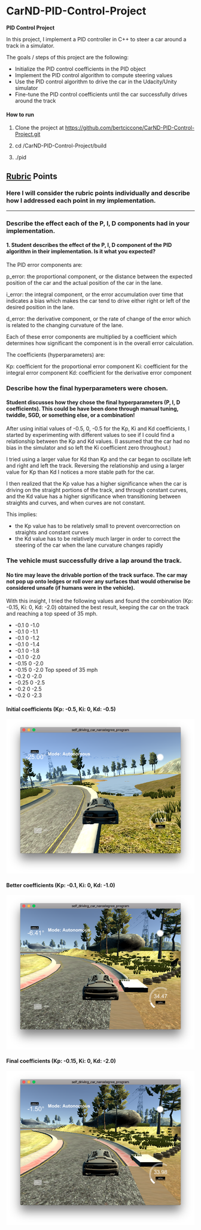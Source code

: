 # CarND-PID-Control-Project

**PID Control Project**

In this project, I implement a PID controller in C++ to steer a car around a track in a simulator.

The goals / steps of this project are the following:

* Initialize the PID control coefficients in the PID object
* Implement the PID control algorithm to compute steering values
* Use the PID control algorithm to drive the car in the Udacity/Unity simulator
* Fine-tune the PID control coefficients until the car successfully drives around the track

#### How to run

1. Clone the project at https://github.com/bertciccone/CarND-PID-Control-Project.git

2. cd <project directory>/CarND-PID-Control-Project/build

3. ./pid

## [Rubric](https://review.udacity.com/#!/rubrics/824/view) Points

### Here I will consider the rubric points individually and describe how I addressed each point in my implementation.  

---

### Describe the effect each of the P, I, D components had in your implementation.

#### 1. Student describes the effect of the P, I, D component of the PID algorithm in their implementation. Is it what you expected?

The PID error components are:

p_error: the proportional component, or the distance between the expected position of the car and the actual position of the car in the lane.

i_error: the integral component, or the error accumulation over time that indicates a bias which makes the car tend to drive either right or left of the desired position in the lane.

d_error: the derivative component, or the rate of change of the error which is related to the changing curvature of the lane.

Each of these error components are multiplied by a coefficient which determines how significant the component is in the overall error calculation.

The coefficients (hyperparameters) are:

Kp: coefficient for the proportional error component
Ki: coefficient for the integral error component
Kd: coefficient for the derivative error component


### Describe how the final hyperparameters were chosen.

#### Student discusses how they chose the final hyperparameters (P, I, D coefficients). This could be have been done through manual tuning, twiddle, SGD, or something else, or a combination!

After using initial values of -0.5, 0, -0.5 for the Kp, Ki and Kd coefficients, I started by experimenting with different values to see if I could find a relationship between the Kp and Kd values. (I assumed that the car had no bias in the simulator and so left the Ki coefficient zero throughout.)

I tried using a larger value for Kd than Kp and the car began to oscillate left and right and left the track. Reversing the relationship and using a larger value for Kp than Kd I notices a more stable path for the car.

I then realized that the Kp value has a higher significance when the car is driving on the straight portions of the track, and through constant curves, and the Kd value has a higher significance when transitioning between straights and curves, and when curves are not constant.

This implies:

- the Kp value has to be relatively small to prevent overcorrection on straights and constant curves
- the Kd value has to be relatively much larger in order to correct the steering of the car when the lane curvature changes rapidly

### The vehicle must successfully drive a lap around the track.

#### No tire may leave the drivable portion of the track surface. The car may not pop up onto ledges or roll over any surfaces that would otherwise be considered unsafe (if humans were in the vehicle).

With this insight, I tried the following values and found the combination (Kp: -0.15, Ki: 0, Kd: -2.0) obtained the best result, keeping the car on the track and reaching a top speed of 35 mph.

- -0.1 0 -1.0
- -0.1 0 -1.1
- -0.1 0 -1.2
- -0.1 0 -1.4
- -0.1 0 -1.8
- -0.1 0 -2.0
- -0.15 0 -2.0
- -0.15 0 -2.0 Top speed of 35 mph
- -0.2 0 -2.0
- -0.25 0 -2.5
- -0.2 0 -2.5
- -0.2 0 -2.3

#### Initial coefficients (Kp: -0.5, Ki: 0, Kd: -0.5)

![Initial Image](./img/Initial.png)

#### Better coefficients (Kp: -0.1, Ki: 0, Kd: -1.0)

![Better Image](./img/Better.png)

#### Final coefficients (Kp: -0.15, Ki: 0, Kd: -2.0)

![Final Image](./img/Final.png)
